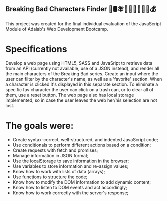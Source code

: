## Breaking Bad Characters Finder 💎🛢🪰👨🏻‍🔬👨🏼‍🔬💰

This project was created for the final individual evaluation of the JavaScript Module of Adalab's Web Development Bootcamp.

# Specifications

Develop a web page using HTML5, SASS and JavaSript to retrieve data from an API (currently not available, use of a JSON instead), and render all the main characters of the Breaking Bad series. Create an input where the user can filter by the character's name, as well as a 'favorite' section. When a character is clicked it's displayed in this separate section. To eliminate a specific fav character the user can click on a trash can, or to clear all of them, use a reset button. The web page also has local storage implemented, so in case the user leaves the web her/his selection are not lost.

# The goals were:

- Create syntax-correct, well-structured, and indented JavaScript code;
- Use conditionals to perform different actions based on a condition;
- Create requests with fetch and promises;
- Manage information in JSON format;
- Use the localStorage to save information in the browser;
- Use variables to store information and re-assign values;
- Know how to work with lists of data (arrays);
- Use functions to structure the code;
- Know how to modify the DOM information to add dynamic content;
- Know how to listen to DOM events and act accordingly;
- Know how to work correctly with the server's response;
